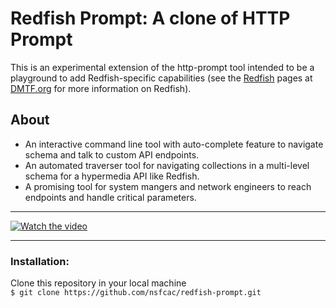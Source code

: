 Redfish Prompt: A clone of HTTP Prompt
======================================

This is an experimental extension of the http-prompt tool intended to be a playground to add Redfish-specific capabilities (see the [Redfish](https://www.dmtf.org/standards/redfish) pages at [DMTF.org](https://www.dmtf.org/) for more information on Redfish).

## About

+ An interactive command line tool with auto-complete feature to navigate schema and talk to custom API endpoints.  
+ An automated traverser tool for navigating collections in a multi-level schema for a hypermedia API like Redfish.  
+ A promising tool for system mangers and network engineers to reach endpoints and handle critical parameters. 

---

[![Watch the video](https://imgur.com/t4ceGNK.png)](https://www.youtube.com/watch?v=HzfN9qrMNDI)

---

### Installation:
Clone this repository in your local machine<br/>
`$ git clone https://github.com/nsfcac/redfish-prompt.git`
